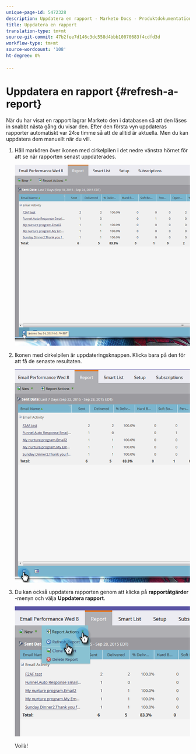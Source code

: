 ```yaml
---
unique-page-id: 5472328
description: Uppdatera en rapport - Marketo Docs - Produktdokumentation
title: Uppdatera en rapport
translation-type: tm+mt
source-git-commit: 47b2fee7d146c3dc558d4bbb10070683f4cdfd3d
workflow-type: tm+mt
source-wordcount: '108'
ht-degree: 0%

---
```



# Uppdatera en rapport {#refresh-a-report}

När du har visat en rapport lagrar Marketo den i databasen så att den läses in snabbt nästa gång du visar den. Efter den första vyn uppdateras rapporter automatiskt var 24:e timme så att de alltid är aktuella. Men du kan uppdatera dem manuellt när du vill.

1. Håll markören över ikonen med cirkelpilen i det nedre vänstra hörnet för att se när rapporten senast uppdaterades.

   ![](assets/one.png)

1. Ikonen med cirkelpilen är uppdateringsknappen. Klicka bara på den för att få de senaste resultaten.

   ![](assets/two.png)

1. Du kan också uppdatera rapporten genom att klicka på **rapportåtgärder** -menyn och välja **Uppdatera rapport**.

   ![](assets/three.png)

   Voilà!

